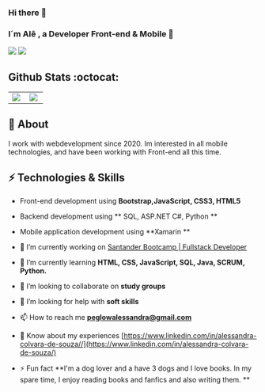 
### Hi there 👋


<p align="center">
 
   ###  I´m Alê , a Developer Front-end & Mobile 👋
  
   <a href="https://www.linkedin.com/in/alessandra-colvara-de-souza//"><img src="https://img.shields.io/badge/-alepeglow-purple?style=flat&logo=Linkedin&logoColor=white" /></a>
  <a href="mailto:peglowalessandra@gmail.com"><img src="https://img.shields.io/badge/-peglowalessandra@gmail.com-c14438?style=flat&logo=Gmail&logoColor=white" /></a>
</p>

## Github Stats :octocat:
<center>
<table>
  <tr>
    <td><img align="left" padding-right="10px" src=https://github-readme-stats.vercel.app/api?username=alepeglow&show_icons=true ></td>
    <td><img align="left" padding-right="10px" src=https://github-readme-stats.vercel.app/api/top-langs/?username=alepeglow&show_icons=true&layout=compact></td>
  </tr>  
</table>
</center>



## 🖖 About
I work with webdevelopment since 2020. Im interested in all  mobile technologies, and have been working with Front-end  all this time.

## ⚡ Technologies & Skills
- Front-end development using **Bootstrap,JavaScript, CSS3, HTML5**
- Backend development using ** SQL, ASP.NET C#, Python **
- Mobile application development using **Xamarin  **

- 🔭 I’m currently working on [Santander Bootcamp | Fullstack Developer](https://web.digitalinnovation.one/track/8cb85681-63be-4cfe-894c-c812861e52d3)

- 🌱 I’m currently learning **HTML, CSS, JavaScript, SQL, Java, SCRUM, Python.**

- 👯 I’m looking to collaborate on **study groups**

- 🤝 I’m looking for help with **soft skills**

- 📫 How to reach me **peglowalessandra@gmail.com**

- 📄 Know about my experiences [https://www.linkedin.com/in/alessandra-colvara-de-souza//](https://www.linkedin.com/in/alessandra-colvara-de-souza/)

- ⚡ Fun fact **I'm a dog lover and a have 3 dogs and I love books. In my spare time, I enjoy reading books and fanfics and also writing them. **


<!--


Here are some ideas to get you started:

- 🔭 I’m currently working on ...
- 🌱 I’m currently learning ...
- 👯 I’m looking to collaborate on ...
- 🤔 I’m looking for help with ...

- 💬 Ask me about ...
- 📫 How to reach me: ...
- 😄 Pronouns: ...
- ⚡ Fun fact: ...
-->
